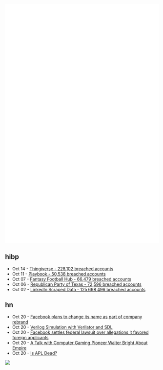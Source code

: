 ![Metrics](https://raw.githubusercontent.com/phixion/phixion/master/metrics.svg)

## hibp

<!--
for https://github.com/phixion/phixion/blob/main/.github/workflows/feeds.yml
-->
<!--START_SECTION:haveibeenpwnd-->
- Oct 14 - [Thingiverse - 228,102 breached accounts](https://haveibeenpwned.com/PwnedWebsites#Thingiverse)
- Oct 11 - [Playbook - 50,538 breached accounts](https://haveibeenpwned.com/PwnedWebsites#Playbook)
- Oct 07 - [Fantasy Football Hub - 66,479 breached accounts](https://haveibeenpwned.com/PwnedWebsites#FantasyFootballHub)
- Oct 06 - [Republican Party of Texas - 72,596 breached accounts](https://haveibeenpwned.com/PwnedWebsites#RepublicanPartyOfTexas)
- Oct 02 - [LinkedIn Scraped Data - 125,698,496 breached accounts](https://haveibeenpwned.com/PwnedWebsites#LinkedInScrape)
<!--END_SECTION:haveibeenpwnd-->

## hn

<!--
for https://github.com/phixion/phixion/blob/main/.github/workflows/feeds.yml
-->
<!--START_SECTION:hn-->
- Oct 20 - [Facebook plans to change its name as part of company rebrand](https://www.theguardian.com/technology/2021/oct/20/facebook-plans-to-change-its-name-as-part-of-company-rebrand-report)
- Oct 20 - [Verilog Simulation with Verilator and SDL](https://projectf.io/posts/verilog-sim-verilator-sdl/)
- Oct 20 - [Facebook settles federal lawsuit over allegations it favored foreign applicants](https://www.npr.org/2021/10/19/1047354380/facebook-settles-a-federal-lawsuit-over-allegations-it-favored-foreign-job-appli)
- Oct 20 - [A Talk with Computer Gaming Pioneer Walter Bright About Empire](https://madned.substack.com/p/a-talk-with-computer-gaming-pioneer)
- Oct 20 - [Is APL Dead?](https://www.sacrideo.us/is-apl-dead/)
<!--END_SECTION:hn-->

<!--
for https://yhype.me
-->
![](https://hit.yhype.me/github/profile?user_id=13013670)
